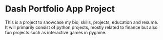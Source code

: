 # Dash Portfolio App Project
This is a project to showcase my bio, skills, projects, education and resume. It will primarily consist of python projects, mostly related to finance but also fun projects such as interactive games in pygame.